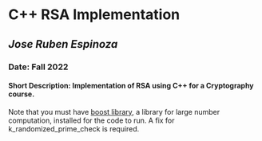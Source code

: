# **C++ RSA Implementation**
## *Jose Ruben Espinoza*
### Date: Fall 2022
#### Short Description: Implementation of RSA using C++ for a Cryptography course. 

Note that you must have [boost library](https://www.boost.org/), a library for large number computation, installed for the code to run. A fix for k_randomized_prime_check is required.

